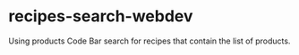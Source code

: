 # recipes-search-webdev
Using products Code Bar search for recipes that contain the list of products.
